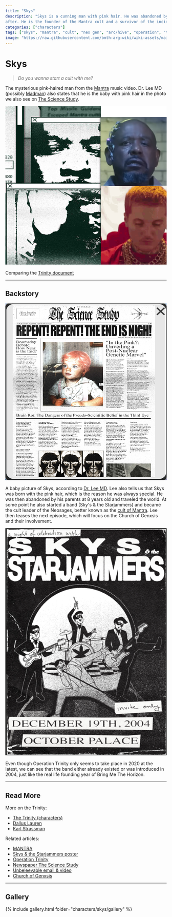 ```yaml
---
title: "Skys"
description: "Skys is a cunning man with pink hair. He was abandoned by his parents at 8 and traveled around the world 
after. He is the founder of the Mantra cult and a survivor of the incident at October Palace."
categories: ["characters"]
tags: ["skys", "mantra", "cult", "nex gen", "arc/hive", "operation", "trinity", "dallas", "dallus", "lauren", "strassman"]
image: "https://raw.githubusercontent.com/bmth-arg-wiki/wiki-assets/main/files/science_study/gallery/a_scistudy.png"
---
```

# Skys

> *Do you wanna start a cult with me?*

The mysterious pink-haired man from the [Mantra](../music/amo-mantra) music video. 
Dr. Lee MD (possibly [Madman](madman)) also states that he is the baby with pink 
hair in the photo we also see on [The Science Study](../for-sof/thesciencestudy).

![Comparison of photos to Operation Trinity document shot](https://raw.githubusercontent.com/bmth-arg-wiki/wiki-assets/main/characters/dallus/dallus_mantraleader.png)

Comparing the [Trinity document]()

***

## Backstory

![Newspaper image](https://raw.githubusercontent.com/bmth-arg-wiki/wiki-assets/main/files/science_study/gallery/a_scistudy.png)

A baby picture of Skys, according to [Dr. Lee MD](../for-sof/unbeleevable). Lee also tells us that Skys was born with the 
pink hair, which is the reason he was always special.
He was then abandoned by his parents at 8 years old and traveled the world.
At some point he also started a band (Sky's & the Starjammers) and became the cult leader 
of the Neosages, better known as the [cult of Mantra](../music/amo-mantra).
Lee then teases the next episode, which will focus on the Church of Genxsis and their involvement.

![Poster for Skys & the Starjammers](https://raw.githubusercontent.com/bmth-arg-wiki/wiki-assets/main/files/skys_starjammers/sky.png)

Even though Operation Trinity only seems to take place in 2020 at the latest, we can 
see that the band either already existed or was introduced in 2004, just like the real life 
founding year of Bring Me The Horizon.

***

## Read More

More on the Trinity:

- [The Trinity (characters)](../characters#trinity)
- [Dallus Lauren](dallus-lauren)
- [Karl Strassman](strassman)

Related articles:

- [MANTRA](../music/amo-mantra)
- [Skys & the Starjammers poster](../for-sof/skystarjammers)
- [Operation Trinity](../for-sof/trinity_document)
- [Newspaper The Science Study](../for-sof/thesciencestudy)
- [Unbeleevable email & video](../for-sof/unbeleevable)
- [Church of Genxsis](../lore/church)

***

## Gallery

{% include gallery.html folder="characters/skys/gallery" %}